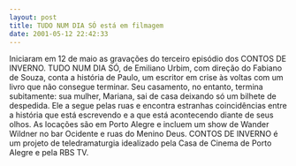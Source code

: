 ```yaml
---
layout: post
title: TUDO NUM DIA SÓ está em filmagem
date: 2001-05-12 22:42:33
---
```

Iniciaram em 12 de maio as gravações do terceiro episódio dos CONTOS DE INVERNO. TUDO NUM DIA SÓ, de Emiliano Urbim, com direção do Fabiano de Souza, conta a história de Paulo, um escritor em crise às voltas com um livro que não consegue terminar. Seu casamento, no entanto, termina subitamente: sua mulher, Mariana, sai de casa deixando só um bilhete de despedida. Ele a segue pelas ruas e encontra estranhas coincidências entre a história que está escrevendo e a que está acontecendo diante de seus olhos. As locações são em Porto Alegre e incluem um show de Wander Wildner no bar Ocidente e ruas do Menino Deus. CONTOS DE INVERNO é um projeto de teledramaturgia idealizado pela Casa de Cinema de Porto Alegre e pela RBS TV.